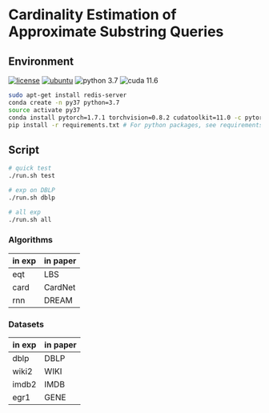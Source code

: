 # Cardinality Estimation of Approximate Substring Queries

## Environment

[![license](https://img.shields.io/github/license/sykwon/teddy-dream?color=brightgreen)](https://github.com/sykwon/teddy-dream/blob/master/LICENSE)
[![ubuntu](https://img.shields.io/badge/ubuntu-v18.04-orange)](https://wiki.ubuntu.com/Releases)
![python 3.7](https://img.shields.io/badge/python-v3.7-blue)
![cuda 11.6](https://img.shields.io/badge/cuda-v11.6-blue)

```bash
sudo apt-get install redis-server
conda create -n py37 python=3.7
source activate py37
conda install pytorch=1.7.1 torchvision=0.8.2 cudatoolkit=11.0 -c pytorch -c nvidia
pip install -r requirements.txt # For python packages, see requirements.txt
```

## Script

```bash
# quick test
./run.sh test 

# exp on DBLP 
./run.sh dblp

# all exp
./run.sh all
```

### Algorithms

| in exp | in paper |
|--------|----------|
| eqt    | LBS      |
| card   | CardNet  |
| rnn    | DREAM    |

### Datasets

| in exp | in paper |
|--------|----------|
| dblp   |   DBLP   |
| wiki2  |   WIKI   |
| imdb2  |   IMDB   |
| egr1   |   GENE   |

